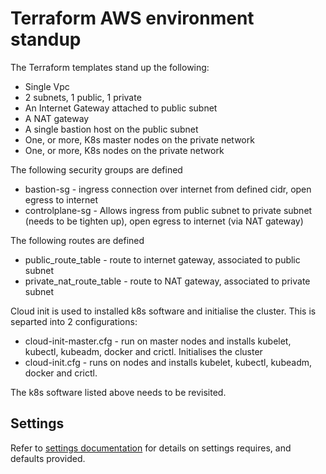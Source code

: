 # Terraform AWS environment  standup

The Terraform templates stand up the following:

* Single Vpc
* 2 subnets, 1 public, 1 private
* An Internet Gateway attached to public subnet
* A NAT gateway
* A single bastion host on the public subnet
* One, or more, K8s master nodes on the private network
* One, or more, K8s nodes  on the private network 

The following security groups are defined

* bastion-sg - ingress connection over internet from defined cidr, open egress to internet
* controlplane-sg - Allows ingress from public subnet to private subnet (needs to be tighten up), open egress to internet (via NAT gateway)

The following routes are defined

* public_route_table - route to internet gateway, associated to public subnet
* private_nat_route_table - route to NAT gateway, associated to private subnet

Cloud init is used to installed k8s software and initialise the cluster.  This is separted into 2 configurations:

* cloud-init-master.cfg - run on master nodes and installs kubelet, kubectl, kubeadm, docker and crictl.  Initialises the cluster
* cloud-init.cfg - runs on nodes and installs kubelet, kubectl, kubeadm, docker and crictl.

The k8s software listed above needs to be revisited.

## Settings

Refer to [settings documentation](https://github.com/controlplaneio/simulator-standalone/blob/ansible/terraform/README-auto.md) for details on settings requires, and defaults provided.

